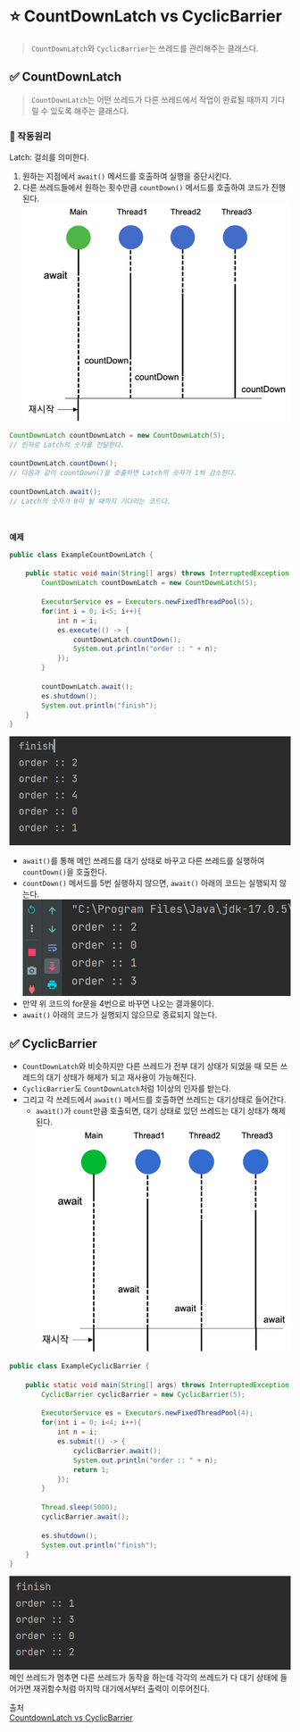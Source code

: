 # ⭐️ CountDownLatch vs CyclicBarrier
> `CountDownLatch`와 `CyclicBarrier`는 쓰레드를 관리해주는 클래스다.

## ✅ CountDownLatch
> `CountDownLatch`는 어떤 쓰레드가 다른 쓰레드에서 작업이 완료될 때까지 기다릴 수 있도록 해주는 클래스다.

### 🤔 작동원리
Latch: 걸쇠를 의미한다.
1. 원하는 지점에서 `await()` 메서드를 호출하여 실행을 중단시킨다.
2. 다른 쓰레드들에서 원하는 횟수만큼 `countDown()` 메서드를 호출하여 코드가 진행된다.
![countdownlatch.png](../res/countdownlatch.png)
```java
CountDownLatch countDownLatch = new CountDownLatch(5);
// 인자로 Latch의 숫자를 전달한다.

countDownLatch.countDown();
// 다음과 같이 countDown()을 호출하면 Latch의 숫자가 1씩 감소한다.

countDownLatch.await();
// Latch의 숫자가 0이 될 때까지 기다리는 코드다.
```
<br>

**예제**
```java
public class ExampleCountDownLatch {

    public static void main(String[] args) throws InterruptedException {
        CountDownLatch countDownLatch = new CountDownLatch(5);

        ExecutorService es = Executors.newFixedThreadPool(5);
        for(int i = 0; i<5; i++){
            int n = i;
            es.execute(() -> {
                countDownLatch.countDown();
                System.out.println("order :: " + n);
            });
        }

        countDownLatch.await();
        es.shutdown();
        System.out.println("finish");
    }
}
```
![countdownlatch_result.png](../res/countdownlatch_result.png)
- `await()`를 통해 메인 쓰레드를 대기 상태로 바꾸고 다른 쓰레드를 실행하여 `countDown()`을 호출한다.
- `countDown()` 메서드를 5번 실행하지 않으면, `await()` 아래의 코드는 실행되지 않는다.
![countdownlatch_failure_result.png](../res/countdownlatch_failure_result.png)
- 만약 위 코드의 for문을 4번으로 바꾸면 나오는 결과물이다.
- `await()` 아래의 코드가 실행되지 않으므로 종료되지 않는다.

## ✅ CyclicBarrier
- `CountDownLatch`와 비슷하지만 다른 쓰레드가 전부 대기 상태가 되었을 때 모든 쓰레드의 대기 상태가 해제가 되고 재사용이 가능해진다.
- `CyclicBarrier`도 `CountDownLatch`처럼 1이상의 인자를 받는다.
- 그리고 각 쓰레드에서 `await()` 메서드를 호출하면 쓰레드는 대기상태로 들어간다.
  - `await()`가 `count`만큼 호출되면, 대기 상태로 있던 쓰레드는 대기 상태가 해제된다.
![cyclicbarrier.png](../res/cyclicbarrier.png)
```java
public class ExampleCyclicBarrier {

    public static void main(String[] args) throws InterruptedException, BrokenBarrierException {
        CyclicBarrier cyclicBarrier = new CyclicBarrier(5);

        ExecutorService es = Executors.newFixedThreadPool(4);
        for(int i = 0; i<4; i++){
            int n = i;
            es.submit(() -> {
                cyclicBarrier.await();
                System.out.println("order :: " + n);
                return 1;
            });
        }

        Thread.sleep(5000);
        cyclicBarrier.await();

        es.shutdown();
        System.out.println("finish");
    }
}
```
![img.png](../res/cyclicbarrier_result.png)
메인 쓰레드가 멈추면 다른 쓰레드가 동작을 하는데 각각의 쓰레드가 다 대기 상태에 들어가면 재귀함수처럼 마지막 대기에서부터 출력이 이루어진다.

출처  
[CountdownLatch vs CyclicBarrier](https://github.com/devFancy/2023-CS-Study/blob/main/java/java_countdownlatch_cyclicbarrier.md)
